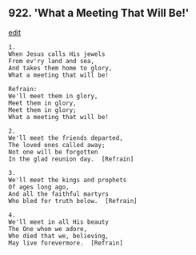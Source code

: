 
## 922.  'What a Meeting That Will Be!'
[edit](https://docs.google.com/document/d/1grmxrzCHL549jEDIAVPYCUX1_BlEa5gz/edit?mode=html)



    1.
    When Jesus calls His jewels
    From ev'ry land and sea,
    And takes them home to glory,
    What a meeting that will be!

    Refrain:
    We'll meet them in glory,
    Meet them in glory,
    Meet them in glory;
    What a meeting that will be!

    2.
    We'll meet the friends departed,
    The loved ones called away;
    Not one will be forgotten
    In the glad reunion day.  [Refrain]

    3.
    We'll meet the kings and prophets
    Of ages long ago,
    And all the faithful martyrs
    Who bled for truth below.  [Refrain]

    4.
    We'll meet in all His beauty
    The One whom we adore,
    Who died that we, believing,
    May live forevermore.  [Refrain]
